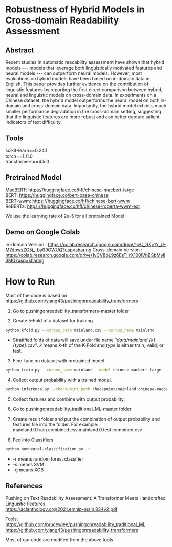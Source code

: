 # Robustness of Hybrid Models in Cross-domain Readability Assessment

## Abstract
Recent studies in automatic readability assessment have shown that hybrid models --- models that leverage both linguistically motivated features and neural models --- can outperform neural models.  However, most evaluations on hybrid models have been based on in-domain data in English. This paper provides further evidence on the contribution of linguistic features by reporting the first direct comparison between hybrid, neural and linguistic models on cross-domain data.  In experiments on a Chinese dataset, the hybrid model outperforms the neural model on both in-domain and cross-domain data.  Importantly, the hybrid model exhibits much smaller performance degradation in the cross-domain setting, suggesting that the linguistic features are more robust and can better capture salient indicators of text difficulty. 

## Tools
scikit-learn==0.24.1<br>
torch==1.11.0<br>
transformers==4.5.0<br>

## Pretrained Model
MacBERT: https://huggingface.co/hfl/chinese-macbert-large<br>
BERT: https://huggingface.co/bert-base-chinese<br>
BERT-wwm: https://huggingface.co/hfl/chinese-bert-wwm<br>
RoBERTa: https://huggingface.co/hfl/chinese-roberta-wwm-ext<br>

We use the learning rate of 2e-5 for all pretrained Model

## Demo on Google Colab
In-domain Version : https://colab.research.google.com/drive/1iyC_RXy1Y_U-M7dpwsZO5j_-by09OWUQ?usp=sharing
Cross-domain Version : https://colab.research.google.com/drive/1yCV8bL9z6EsTIjrX100iVhBSbMyiI3MG?usp=sharing

# How to Run
Most of the code is based on https://github.com/yjang43/pushingonreadability_transformers

1. Go to pushingonreadability_transformers-master folder

2. Create 5-Fold of a dataset for training.
```bash
python kfold.py --corpus_path mainland.csv --corpus_name mainland
```
- Stratified folds of data will save under file name _"data/mainland.{k}.{type}.csv"_.
_k_ means _k_-th of the K-Fold and _type_ is either train, valid, or test.


3. Fine-tune on dataset with pretrained model.
```bash
python train.py --corpus_name mainland --model chinese-macbert-large --learning_rate 2e-5
```

4. Collect output probability with a trained model.

```bash
python inference.py --checkpoint_path checkpoint/mainland.chinese-macbert-large.0.14 --data_path data/mainland.0.test.csv
```

5. Collect features and combine with output probability.

6. Go to pushingonreadability_traditional_ML-master folder.

7. Create result folder and put the combination of output probability and features file into the folder. 
    For example: mainland.0.train.combined.csv,mainland.0.test.combined.csv
    
8. Fed into Classifiers
```bash
python nonneural-classification.py -r
```
- -r means random forest classifier<br>
- -s means SVM<br>
- -g means XGB<br>

## References
Pushing on Text Readability Assessment: A Transformer Meets Handcrafted Linguistic Features<br>
https://aclanthology.org/2021.emnlp-main.834v2.pdf

Tools:<br>
https://github.com/brucewlee/pushingonreadability_traditional_ML<br>
https://github.com/yjang43/pushingonreadability_transformers<br>

Most of our code are modifed from the above tools<br>
